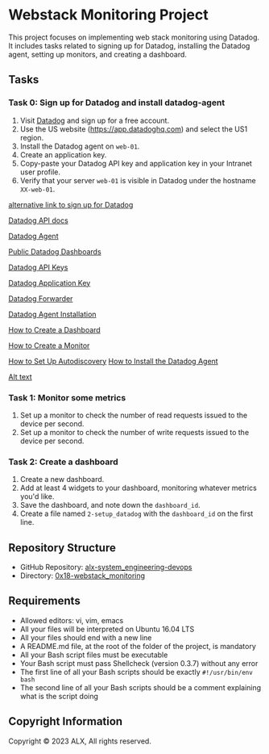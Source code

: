 # Webstack Monitoring Project

This project focuses on implementing web stack monitoring using Datadog. It includes tasks related to signing up for Datadog, installing the Datadog agent, setting up monitors, and creating a dashboard.


## Tasks

### Task 0: Sign up for Datadog and install datadog-agent
1. Visit [Datadog](https://www.datadoghq.com/) and sign up for a free account.
2. Use the US website (https://app.datadoghq.com) and select the US1 region.
3. Install the Datadog agent on `web-01`.
4. Create an application key.
5. Copy-paste your Datadog API key and application key in your Intranet user profile.
6. Verify that your server `web-01` is visible in Datadog under the hostname `XX-web-01`.

[alternative link to sign up for Datadog](https://www.datadoghq.eu/)

[Datadog API docs](https://docs.datadoghq.com/api/?lang=python)

[Datadog Agent](https://docs.datadoghq.com/agent/)

[Public Datadog Dashboards](https://www.datadoghq.com/dashboards/)

[Datadog API Keys](https://app.datadoghq.com/account/settings#api)

[Datadog Application Key](https://app.datadoghq.com/account/settings#api)

[Datadog Forwarder](https://docs.datadoghq.com/logs/log_collection/?tab=forwarders)

[Datadog Agent Installation](https://docs.datadoghq.com/agent/basic_agent_usage/ubuntu/?tab=agentv6)

[How to Create a Dashboard](https://docs.datadoghq.com/dashboards/)

[How to Create a Monitor](https://docs.datadoghq.com/monitors/)

[How to Set Up Autodiscovery](https://docs.datadoghq.com/agent/autodiscovery/?tab=standard)
[How to Install the Datadog Agent](https://docs.datadoghq.com/agent/basic_agent_usage/ubuntu/?tab=agentv6)

[Alt text](https://s3.amazonaws.com/intranet-projects-files/holbertonschool-sysadmin_devops/314/WIxXad8.png)

### Task 1: Monitor some metrics
1. Set up a monitor to check the number of read requests issued to the device per second.
2. Set up a monitor to check the number of write requests issued to the device per second.

### Task 2: Create a dashboard
1. Create a new dashboard.
2. Add at least 4 widgets to your dashboard, monitoring whatever metrics you'd like.
3. Save the dashboard, and note down the `dashboard_id`.
4. Create a file named `2-setup_datadog` with the `dashboard_id` on the first line.

## Repository Structure

- GitHub Repository: [alx-system_engineering-devops](link-to-repo)
- Directory: [0x18-webstack_monitoring](link-to-directory)

## Requirements

- Allowed editors: vi, vim, emacs
- All your files will be interpreted on Ubuntu 16.04 LTS
- All your files should end with a new line
- A README.md file, at the root of the folder of the project, is mandatory
- All your Bash script files must be executable
- Your Bash script must pass Shellcheck (version 0.3.7) without any error
- The first line of all your Bash scripts should be exactly `#!/usr/bin/env bash`
- The second line of all your Bash scripts should be a comment explaining what is the script doing

## Copyright Information

Copyright © 2023 ALX, All rights reserved.

